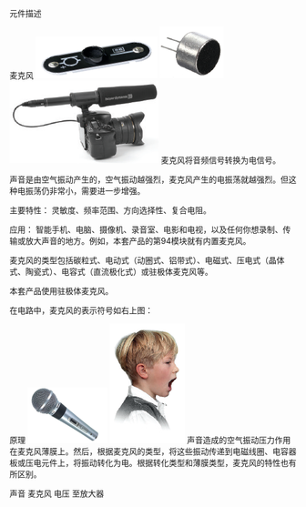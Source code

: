 元件描述

麦克风
![](014p1.png)
![](014p2.png)
![](014p3.png)
麦克风将音频信号转换为电信号。

声音是由空气振动产生的，空气振动越强烈，麦克风产生的电振荡就越强烈。但这种电振荡仍非常小，需要进一步增强。

主要特性： 灵敏度、频率范围、方向选择性、复合电阻。

应用： 智能手机、电脑、摄像机、录音室、电影和电视，以及任何你想录制、传输或放大声音的地方。例如，本套产品的第94模块就有内置麦克风。

麦克风的类型包括碳粒式、电动式（动圈式、铝带式）、电磁式、压电式（晶体式、陶瓷式）、电容式（直流极化式）或驻极体麦克风等。

本套产品使用驻极体麦克风。

在电路中，麦克风的表示符号如右上图：

原理
![](014p4.png)
![](014p5.png)
声音造成的空气振动压力作用在麦克风薄膜上。然后，根据麦克风的类型，将这些振动传递到电磁线圈、电容器板或压电元件上，将振动转化为电。根据转化类型和薄膜类型，麦克风的特性也有所区别。

声音
麦克风
电压
至放大器